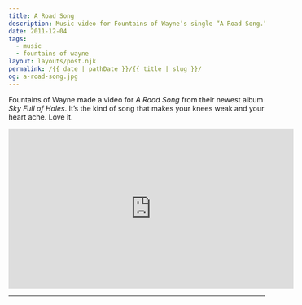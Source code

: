 ```yaml
---
title: A Road Song
description: Music video for Fountains of Wayne’s single “A Road Song.”
date: 2011-12-04
tags: 
  - music
  - fountains of wayne
layout: layouts/post.njk
permalink: /{{ date | pathDate }}/{{ title | slug }}/
og: a-road-song.jpg
---
```


Fountains of Wayne made a video for _A Road Song_ from their newest album _Sky Full of Holes_. It’s the kind of song that makes your knees weak and your heart ache. Love it.

<iframe class="youtube-video" width="560" height="315" src="https://www.youtube.com/embed/ltwoI5gstfY" title="YouTube video player" frameborder="0" allow="accelerometer; autoplay; clipboard-write; encrypted-media; gyroscope; picture-in-picture; web-share" allowfullscreen></iframe>

---
